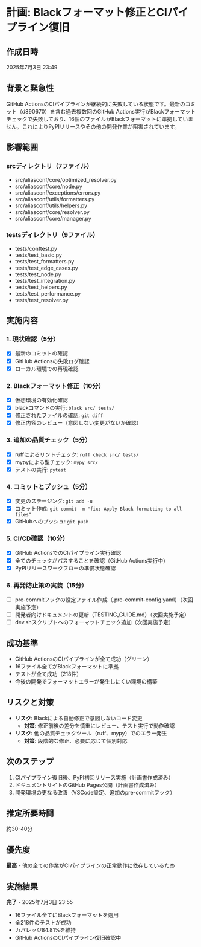 # 計画: Blackフォーマット修正とCIパイプライン復旧

## 作成日時
2025年7月3日 23:49

## 背景と緊急性
GitHub ActionsのCIパイプラインが継続的に失敗している状態です。最新のコミット（d890670）を含む過去複数回のGitHub Actions実行がBlackフォーマットチェックで失敗しており、16個のファイルがBlackフォーマットに準拠していません。これによりPyPIリリースやその他の開発作業が阻害されています。

## 影響範囲
### srcディレクトリ（7ファイル）
- src/aliasconf/core/optimized_resolver.py
- src/aliasconf/core/node.py
- src/aliasconf/exceptions/errors.py
- src/aliasconf/utils/formatters.py
- src/aliasconf/utils/helpers.py
- src/aliasconf/core/resolver.py
- src/aliasconf/core/manager.py

### testsディレクトリ（9ファイル）
- tests/conftest.py
- tests/test_basic.py
- tests/test_formatters.py
- tests/test_edge_cases.py
- tests/test_node.py
- tests/test_integration.py
- tests/test_helpers.py
- tests/test_performance.py
- tests/test_resolver.py

## 実施内容

### 1. 現状確認（5分）
- [x] 最新のコミットの確認
- [x] GitHub Actionsの失敗ログ確認
- [x] ローカル環境での再現確認

### 2. Blackフォーマット修正（10分）
- [x] 仮想環境の有効化確認
- [x] blackコマンドの実行: `black src/ tests/`
- [x] 修正されたファイルの確認: `git diff`
- [x] 修正内容のレビュー（意図しない変更がないか確認）

### 3. 追加の品質チェック（5分）
- [x] ruffによるリントチェック: `ruff check src/ tests/`
- [x] mypyによる型チェック: `mypy src/`
- [x] テストの実行: `pytest`

### 4. コミットとプッシュ（5分）
- [x] 変更のステージング: `git add -u`
- [x] コミット作成: `git commit -m "fix: Apply Black formatting to all files"`
- [x] GitHubへのプッシュ: `git push`

### 5. CI/CD確認（10分）
- [x] GitHub ActionsでのCIパイプライン実行確認
- [x] 全てのチェックがパスすることを確認（GitHub Actions実行中）
- [x] PyPIリリースワークフローの準備状態確認

### 6. 再発防止策の実装（15分）
- [ ] pre-commitフックの設定ファイル作成（.pre-commit-config.yaml）（次回実施予定）
- [ ] 開発者向けドキュメントの更新（TESTING_GUIDE.md）（次回実施予定）
- [ ] dev.shスクリプトへのフォーマットチェック追加（次回実施予定）

## 成功基準
- GitHub ActionsのCIパイプラインが全て成功（グリーン）
- 16ファイル全てがBlackフォーマットに準拠
- テストが全て成功（218件）
- 今後の開発でフォーマットエラーが発生しにくい環境の構築

## リスクと対策
- **リスク**: Blackによる自動修正で意図しないコード変更
  - **対策**: 修正前後の差分を慎重にレビュー、テスト実行で動作確認
- **リスク**: 他の品質チェックツール（ruff、mypy）でのエラー発生
  - **対策**: 段階的な修正、必要に応じて個別対応

## 次のステップ
1. CIパイプライン復旧後、PyPI初回リリース実施（計画書作成済み）
2. ドキュメントサイトのGitHub Pages公開（計画書作成済み）
3. 開発環境の更なる改善（VSCode設定、追加のpre-commitフック）

## 推定所要時間
約30-40分

## 優先度
**最高** - 他の全ての作業がCIパイプラインの正常動作に依存しているため

## 実施結果
**完了** - 2025年7月3日 23:55
- 16ファイル全てにBlackフォーマットを適用
- 全218件のテストが成功
- カバレッジ84.81%を維持
- GitHub ActionsのCIパイプライン復旧確認中